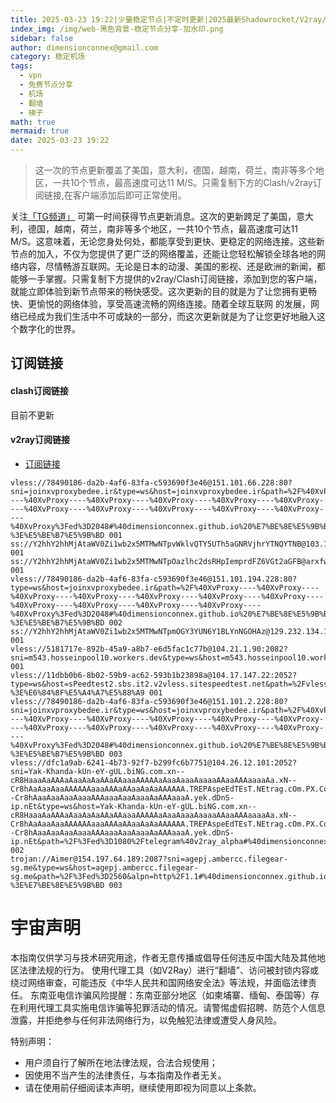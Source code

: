```yaml
---
title: 2025-03-23 19:22|少量稳定节点|不定时更新|2025最新Shadowrocket/V2ray/SSR/Clash免费节点高速订阅机场
index_img: /img/web-黑色背景-稳定节点分享-加水印.png
sidebar: false
author: dimensionconnex@gmail.com
category: 稳定机场
tags:
  - vpn
  - 免费节点分享
  - 机场
  - 翻墙
  - 梯子
math: true
mermaid: true
date: 2025-03-23 19:22
---
```

> 这一次的节点更新覆盖了美国，意大利，德国，越南，荷兰，南非等多个地区，一共10个节点，最高速度可达11 M/S。只需复制下方的Clash/v2ray订阅链接,在客户端添加后即可正常使用。

<!-- more -->
关注[「TG频道」](https://t.me/DCFVPN) 可第一时间获得节点更新消息。这次的更新跨足了美国，意大利，德国，越南，荷兰，南非等多个地区，一共10个节点，最高速度可达11 M/S。这意味着，无论您身处何处，都能享受到更快、更稳定的网络连接。这些新节点的加入，不仅为您提供了更广泛的网络覆盖，还能让您轻松解锁全球各地的网络内容，尽情畅游互联网。无论是日本的动漫、美国的影视、还是欧洲的新闻，都能够一手掌握。只需复制下方提供的v2ray/Clash订阅链接，添加到您的客户端，就能立即体验到新节点带来的畅快感受。这次更新的目的就是为了让您拥有更畅快、更愉悦的网络体验，享受高速流畅的网络连接。随着全球互联网
的发展，网络已经成为我们生活中不可或缺的一部分，而这次更新就是为了让您更好地融入这个数字化的世界。
<!-- 广告位 -->

<!-- 广告位 -->
## 订阅链接

#### clash订阅链接
目前不更新


#### v2ray订阅链接
- [订阅链接](https://dimensionconnex.github.io/assets/links/airport/2025-03/stable-UL6EB10PD52VUF39.txt)
```text
vless://78490186-da2b-4af6-83fa-c593690f3e46@151.101.66.228:80?sni=joinxvproxybedee.ir&type=ws&host=joinxvproxybedee.ir&path=%2F%40XvProxy----%40XvProxy----%40XvProxy----%40XvProxy----%40XvProxy----%40XvProxy----%40XvProxy----%40XvProxy----%40XvProxy----%40XvProxy----%40XvProxy----%40XvProxy%3Fed%3D2048#%40dimensionconnex.github.io%20%E7%BE%8E%E5%9B%BD-%3E%E5%BE%B7%E5%9B%BD 001
ss://Y2hhY2hhMjAtaWV0Zi1wb2x5MTMwNTpvWklvQTY5UTh5aGNRVjhrYTNQYTNB@103.104.247.49:8080#%40dimensionconnex.github.io%20%E8%8D%B7%E5%85%B0 001
ss://Y2hhY2hhMjAtaWV0Zi1wb2x5MTMwNTpOazlhc2dsRHpIemprdFZ6VGt2aGFB@arxfw2b78fi2q9hzylhn.freesocks.work:443#%40dimensionconnex.github.io%20%E8%B6%8A%E5%8D%97 001
vless://78490186-da2b-4af6-83fa-c593690f3e46@151.101.194.228:80?type=ws&host=joinxvproxybedee.ir&path=%2F%40XvProxy----%40XvProxy----%40XvProxy----%40XvProxy----%40XvProxy----%40XvProxy----%40XvProxy----%40XvProxy----%40XvProxy----%40XvProxy----%40XvProxy----%40XvProxy%3Fed%3D2048#%40dimensionconnex.github.io%20%E7%BE%8E%E5%9B%BD-%3E%E5%BE%B7%E5%9B%BD 002
ss://Y2hhY2hhMjAtaWV0Zi1wb2x5MTMwNTpmOGY3YUN6Y1BLYnNGOHAz@129.232.134.112:990#%40dimensionconnex.github.io%20%E5%8D%97%E9%9D%9E 001
vless://5181717e-892b-45a9-a8b7-e6d5fac1c77b@104.21.1.90:2082?sni=m543.hosseinpool10.workers.dev&type=ws&host=m543.hosseinpool10.workers.dev&path=%2F%3Fed%3D2048#%40dimensionconnex.github.io%20%E7%BE%8E%E5%9B%BD 001
vless://11dbb0b6-8b02-59b9-ac62-593b1b23898a@104.17.147.22:2052?type=ws&host=sPeedtest2.sbs.it2.v2vless.sitespeedtest.net&path=%2Fvless#%40dimensionconnex.github.io%20%E7%BE%8E%E5%9B%BD-%3E%E6%84%8F%E5%A4%A7%E5%88%A9 001
vless://78490186-da2b-4af6-83fa-c593690f3e46@151.101.2.228:80?sni=joinxvproxybedee.ir&type=ws&host=joinxvproxybedee.ir&path=%2F%40XvProxy----%40XvProxy----%40XvProxy----%40XvProxy----%40XvProxy----%40XvProxy----%40XvProxy----%40XvProxy----%40XvProxy----%40XvProxy----%40XvProxy----%40XvProxy%3Fed%3D2048#%40dimensionconnex.github.io%20%E7%BE%8E%E5%9B%BD-%3E%E5%BE%B7%E5%9B%BD 003
vless://dfc1a9ab-6241-4b73-92f7-b299fc6b7751@104.26.12.101:2052?sni=Yak-Khanda-kUn-eY-gUL.biNG.com.xn--cR8HaaaAaAAAaAaaAaAaAAaAAaaaAAAAAaAaaAaaaAaaaaAAaaAAAaaaaAa.xN--Cr8hAaAaaAaaAAAAAAaaaAAAaAAaaAaAaAAAAAA.TREPAspeEdTEsT.NEtrag.cOm.PX.Com.sh017.IR.XN--Cr8hAaaAaaAaaAaaaAAAaaaAaaAaaaAaAAAaaaA.yek.dDnS-ip.nEt&type=ws&host=Yak-Khanda-kUn-eY-gUL.biNG.com.xn--cR8HaaaAaAAAaAaaAaAaAAaAAaaaAAAAAaAaaAaaaAaaaaAAaaAAAaaaaAa.xN--Cr8hAaAaaAaaAAAAAAaaaAAAaAAaaAaAaAAAAAA.TREPAspeEdTEsT.NEtrag.cOm.PX.Com.sh017.IR.XN--Cr8hAaaAaaAaaAaaaAAAaaaAaaAaaaAaAAAaaaA.yek.dDnS-ip.nEt&path=%2F%3Fed%3D1080%2Ftelegram%40v2ray_alpha#%40dimensionconnex.github.io%20%E7%BE%8E%E5%9B%BD 002
trojan://Aimer@154.197.64.189:2087?sni=agepj.ambercc.filegear-sg.me&type=ws&host=agepj.ambercc.filegear-sg.me&path=%2F%3Fed%3D2560&alpn=http%2F1.1#%40dimensionconnex.github.io%20%E5%A1%9E%E8%88%8C%E5%B0%94-%3E%E7%BE%8E%E5%9B%BD 003
```

<!-- universe_declaration -->
# 宇宙声明
本指南仅供学习与技术研究用途，作者无意传播或倡导任何违反中国大陆及其他地区法律法规的行为。
使用代理工具（如V2Ray）进行“翻墙”、访问被封锁内容或绕过网络审查，可能违反《中华人民共和国网络安全法》等法规，并面临法律责任。
东南亚电信诈骗风险提醒：东南亚部分地区（如柬埔寨、缅甸、泰国等）存在利用代理工具实施电信诈骗等犯罪活动的情况。请警惕虚假招聘、防范个人信息泄露，并拒绝参与任何非法网络行为，以免触犯法律或遭受人身风险。

特别声明：
- 用户须自行了解所在地法律法规，合法合规使用；
- 因使用不当产生的法律责任，与本指南及作者无关。
- 请在使用前仔细阅读本声明，继续使用即视为同意以上条款。
<!-- universe_declaration -->